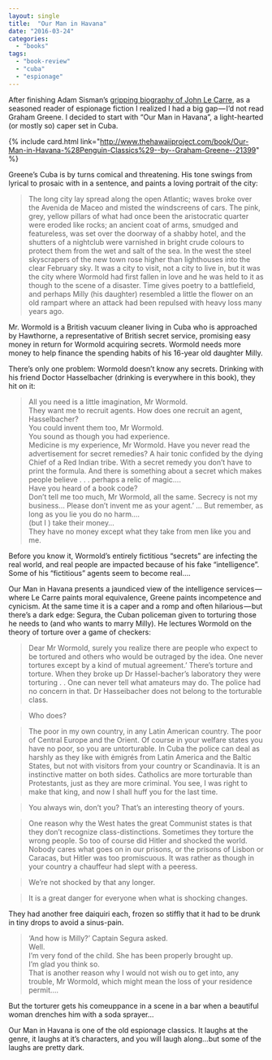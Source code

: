 ```yaml
---
layout: single
title:  "Our Man in Havana"
date: "2016-03-24"
categories: 
  - "books"
tags: 
  - "book-review"
  - "cuba"
  - "espionage"
---
```


After finishing Adam Sisman’s [gripping biography of John Le Carre](http://www.thehawaiiproject.com/book/John-le-Carre-The-Biography--by--Adam-Sisman--169198), as a seasoned reader of espionage fiction I realized I had a big gap — I’d not read Graham Greene. I decided to start with “Our Man in Havana”, a light-hearted (or mostly so) caper set in Cuba.

{% include card.html link="http://www.thehawaiiproject.com/book/Our-Man-in-Havana-%28Penguin-Classics%29--by--Graham-Greene--21399" %}

Greene’s Cuba is by turns comical and threatening. His tone swings from lyrical to prosaic with in a sentence, and paints a loving portrait of the city:

> The long city lay spread along the open Atlantic; waves broke over the Avenida de Maceo and misted the windscreens of cars. The pink, grey, yellow pillars of what had once been the aristocratic quarter were eroded like rocks; an ancient coat of arms, smudged and featureless, was set over the doorway of a shabby hotel, and the shutters of a nightclub were varnished in bright crude colours to protect them from the wet and salt of the sea. In the west the steel skyscrapers of the new town rose higher than lighthouses into the clear February sky. It was a city to visit, not a city to live in, but it was the city where Wormold had first fallen in love and he was held to it as though to the scene of a disaster. Time gives poetry to a battlefield, and perhaps Milly (his daughter) resembled a little the flower on an old rampart where an attack had been repulsed with heavy loss many years ago.

Mr. Wormold is a British vacuum cleaner living in Cuba who is approached by Hawthorne, a representative of British secret service, promising easy money in return for Wormold acquiring secrets. Wormold needs more money to help finance the spending habits of his 16-year old daughter Milly.

There’s only one problem: Wormold doesn’t know any secrets. Drinking with his friend Doctor Hasselbacher (drinking is everywhere in this book), they hit on it:

> All you need is a little imagination, Mr Wormold.  
> They want me to recruit agents. How does one recruit an agent, Hasselbacher?  
> You could invent them too, Mr Wormold.  
> You sound as though you had experience.  
> Medicine is my experience, Mr Wormold. Have you never read the advertisement for secret remedies? A hair tonic confided by the dying Chief of a Red Indian tribe. With a secret remedy you don’t have to print the formula. And there is something about a secret which makes people believe . . . perhaps a relic of magic….  
> Have you heard of a book code?  
> Don’t tell me too much, Mr Wormold, all the same. Secrecy is not my business… Please don’t invent me as your agent.’ … But remember, as long as you lie you do no harm….  
> (but I ) take their money…  
> They have no money except what they take from men like you and me.

Before you know it, Wormold’s entirely fictitious “secrets” are infecting the real world, and real people are impacted because of his fake “intelligence”. Some of his “fictitious” agents seem to become real….

Our Man in Havana presents a jaundiced view of the intelligence services — where Le Carre paints moral equivalence, Greene paints incompetence and cynicism. At the same time it is a caper and a romp and often hilarious — but there’s a dark edge: Segura, the Cuban policeman given to torturing those he needs to (and who wants to marry Milly). He lectures Wormold on the theory of torture over a game of checkers:

> Dear Mr Wormold, surely you realize there are people who expect to be tortured and others who would be outraged by the idea. One never tortures except by a kind of mutual agreement.’ There’s torture and torture. When they broke up Dr Hassel-bacher’s laboratory they were torturing . . One can never tell what amateurs may do. The police had no concern in that. Dr Hasseibacher does not belong to the torturable class.

> Who does?

> The poor in my own country, in any Latin American country. The poor of Central Europe and the Orient. Of course in your welfare states you have no poor, so you are untorturable. In Cuba the police can deal as harshly as they like with émigrés from Latin America and the Baltic States, but not with visitors from your country or Scandinavia. It is an instinctive matter on both sides. Catholics are more torturable than Protestants, just as they are more criminal. You see, I was right to make that king, and now I shall huff you for the last time.

> You always win, don’t you? That’s an interesting theory of yours.

> One reason why the West hates the great Communist states is that they don’t recognize class-distinctions. Sometimes they torture the wrong people. So too of course did Hitler and shocked the world. Nobody cares what goes on in our prisons, or the prisons of Lisbon or Caracas, but Hitler was too promiscuous. It was rather as though in your country a chauffeur had slept with a peeress.

> We’re not shocked by that any longer.

> It is a great danger for everyone when what is shocking changes.

They had another free daiquiri each, frozen so stiffly that it had to be drunk in tiny drops to avoid a sinus-pain.

> ‘And how is Milly?’ Captain Segura asked.   
> Well.  
> I’m very fond of the child. She has been properly brought up.   
> I’m glad you think so.  
> That is another reason why I would not wish ou to get into, any trouble, Mr Wormold, which might mean the loss of your residence permit….

But the torturer gets his comeuppance in a scene in a bar when a beautiful woman drenches him with a soda sprayer…

Our Man in Havana is one of the old espionage classics. It laughs at the genre, it laughs at it’s characters, and you will laugh along…but some of the laughs are pretty dark.
